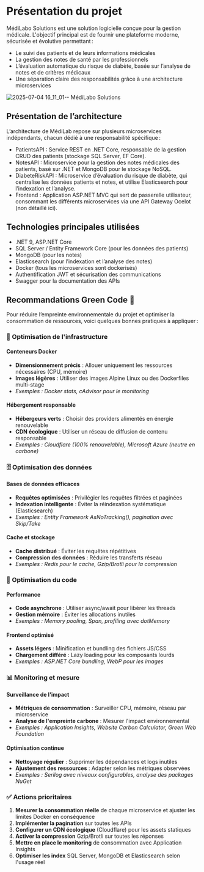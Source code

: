 # Présentation du projet

MédiLabo Solutions est une solution logicielle conçue pour la gestion médicale. L'objectif principal est de fournir une plateforme moderne, sécurisée et évolutive permettant :

- Le suivi des patients et de leurs informations médicales
- La gestion des notes de santé par les professionnels
- L’évaluation automatique du risque de diabète, basée sur l’analyse de notes et de critères médicaux
- Une séparation claire des responsabilités grâce à une architecture microservices
  
![2025-07-04 16_11_01-- MédiLabo Solutions](https://github.com/user-attachments/assets/8d8b9f2a-d187-4ac0-a1a4-897ecdfbf4d8)

## Présentation de l’architecture

L’architecture de MédiLab repose sur plusieurs microservices indépendants, chacun dédié à une responsabilité spécifique :

- PatientsAPI : Service REST en .NET Core, responsable de la gestion CRUD des patients (stockage SQL Server, EF Core).
- NotesAPI : Microservice pour la gestion des notes médicales des patients, basé sur .NET et MongoDB pour le stockage NoSQL.
- DiabeteRiskAPI : Microservice d’évaluation du risque de diabète, qui centralise les données patients et notes, et utilise Elasticsearch pour l’indexation et l’analyse.
- Frontend : Application ASP.NET MVC qui sert de passerelle utilisateur, consommant les différents microservices via une API Gateway Ocelot (non détaillé ici).

## Technologies principales utilisées 

- .NET 9, ASP.NET Core
- SQL Server / Entity Framework Core (pour les données des patients)
- MongoDB (pour les notes)
- Elasticsearch (pour l’indexation et l’analyse des notes)
- Docker (tous les microservices sont dockerisés)
- Authentification JWT et sécurisation des communications
- Swagger pour la documentation des APIs

## Recommandations Green Code 🌱

Pour réduire l’empreinte environnementale du projet et optimiser la consommation de ressources, voici quelques bonnes pratiques à appliquer :

### 🐳 Optimisation de l'infrastructure

#### Conteneurs Docker
- **Dimensionnement précis** : Allouer uniquement les ressources nécessaires (CPU, mémoire)
- **Images légères** : Utiliser des images Alpine Linux ou des Dockerfiles multi-stage
- *Exemples : Docker stats, cAdvisor pour le monitoring*

#### Hébergement responsable
- **Hébergeurs verts** : Choisir des providers alimentés en énergie renouvelable
- **CDN écologique** : Utiliser un réseau de diffusion de contenu responsable
- *Exemples : Cloudflare (100% renouvelable), Microsoft Azure (neutre en carbone)*

### 🗄️ Optimisation des données

#### Bases de données efficaces
- **Requêtes optimisées** : Privilégier les requêtes filtrées et paginées
- **Indexation intelligente** : Éviter la réindexation systématique (Elasticsearch)
- *Exemples : Entity Framework AsNoTracking(), pagination avec Skip/Take*

#### Cache et stockage
- **Cache distribué** : Éviter les requêtes répétitives
- **Compression des données** : Réduire les transferts réseau
- *Exemples : Redis pour le cache, Gzip/Brotli pour la compression*

### 🚀 Optimisation du code

#### Performance 
- **Code asynchrone** : Utiliser async/await pour libérer les threads
- **Gestion mémoire** : Éviter les allocations inutiles
- *Exemples : Memory pooling, Span<T>, profiling avec dotMemory*

#### Frontend optimisé
- **Assets légers** : Minification et bundling des fichiers JS/CSS
- **Chargement différé** : Lazy loading pour les composants lourds
- *Exemples : ASP.NET Core bundling, WebP pour les images*

### 📊 Monitoring et mesure

#### Surveillance de l'impact
- **Métriques de consommation** : Surveiller CPU, mémoire, réseau par microservice
- **Analyse de l'empreinte carbone** : Mesurer l'impact environnemental
- *Exemples : Application Insights, Website Carbon Calculator, Green Web Foundation*

#### Optimisation continue
- **Nettoyage régulier** : Supprimer les dépendances et logs inutiles
- **Ajustement des ressources** : Adapter selon les métriques observées
- *Exemples : Serilog avec niveaux configurables, analyse des packages NuGet*

### ✅ Actions prioritaires

1. **Mesurer la consommation réelle**  de chaque microservice et ajuster les limites Docker en conséquence
2. **Implémenter la pagination** sur toutes les APIs
3. **Configurer un CDN écologique** (Cloudflare) pour les assets statiques
4. **Activer la compression** Gzip/Brotli sur toutes les réponses
5. **Mettre en place le monitoring** de consommation avec Application Insights
6. **Optimiser les index** SQL Server, MongoDB et Elasticsearch selon l'usage réel
